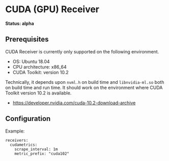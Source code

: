 # CUDA (GPU) Receiver

**Status: alpha**

## Prerequisites

CUDA Receiver is currently only supported on the following environment.

* OS: Ubuntu 18.04
* CPU architecture: x86_64
* CUDA Toolkit: version 10.2

Technically, it depends upon `nvml.h` on build time and `libnvidia-ml.so` both on build time and run time. It should work on the environment where CUDA Toolkit version 10.2 is available.

* https://developer.nvidia.com/cuda-10.2-download-archive

## Configuration

Example:

```
receivers:
  cudametrics:
    scrape_interval: 1m
    metric_prefix: "cuda102"
```
